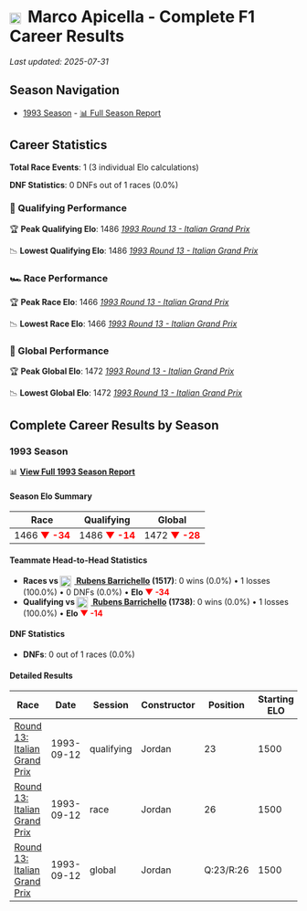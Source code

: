 # <img src="https://upload.wikimedia.org/wikipedia/commons/0/03/Flag_of_Italy.svg" alt="Italy" width="20" height="auto" style="vertical-align: middle; margin-right: 5px;" onerror="this.outerHTML='🇮🇹'; this.style.marginRight='5px';"/> Marco Apicella - Complete F1 Career Results

*Last updated: 2025-07-31*

## Season Navigation

- [1993 Season](#1993-season) - [📊 Full Season Report](../seasons/1993-season-report)

## Career Statistics

**Total Race Events**: 1 (3 individual Elo calculations)

**DNF Statistics**: 0 DNFs out of 1 races (0.0%)

### 🏁 Qualifying Performance

🏆 **Peak Qualifying Elo**: 1486
   *[1993 Round 13 - Italian Grand Prix](../seasons/1993-season-report#round-13-italian-grand-prix)*

📉 **Lowest Qualifying Elo**: 1486
   *[1993 Round 13 - Italian Grand Prix](../seasons/1993-season-report#round-13-italian-grand-prix)*

### 🏎️ Race Performance

🏆 **Peak Race Elo**: 1466
   *[1993 Round 13 - Italian Grand Prix](../seasons/1993-season-report#round-13-italian-grand-prix)*

📉 **Lowest Race Elo**: 1466
   *[1993 Round 13 - Italian Grand Prix](../seasons/1993-season-report#round-13-italian-grand-prix)*

### 🌟 Global Performance

🏆 **Peak Global Elo**: 1472
   *[1993 Round 13 - Italian Grand Prix](../seasons/1993-season-report#round-13-italian-grand-prix)*

📉 **Lowest Global Elo**: 1472
   *[1993 Round 13 - Italian Grand Prix](../seasons/1993-season-report#round-13-italian-grand-prix)*


## Complete Career Results by Season

### 1993 Season

📊 **[View Full 1993 Season Report](../seasons/1993-season-report)**

#### Season Elo Summary

| Race | Qualifying | Global |
|------|------------|--------|
| 1466 **<span style="color: red;">▼ -34</span>** | 1486 **<span style="color: red;">▼ -14</span>** | 1472 **<span style="color: red;">▼ -28</span>** |

#### Teammate Head-to-Head Statistics

- **Races vs [<img src="https://upload.wikimedia.org/wikipedia/commons/0/05/Flag_of_Brazil.svg" alt="Brazil" width="20" height="auto" style="vertical-align: middle; margin-right: 5px;" onerror="this.outerHTML='🇧🇷'; this.style.marginRight='5px';"/> Rubens Barrichello](rubens-barrichello) (1517)**: 0 wins (0.0%) • 1 losses (100.0%) • 0 DNFs (0.0%) • **Elo **<span style="color: red;">▼ -34</span>****
- **Qualifying vs [<img src="https://upload.wikimedia.org/wikipedia/commons/0/05/Flag_of_Brazil.svg" alt="Brazil" width="20" height="auto" style="vertical-align: middle; margin-right: 5px;" onerror="this.outerHTML='🇧🇷'; this.style.marginRight='5px';"/> Rubens Barrichello](rubens-barrichello) (1738)**: 0 wins (0.0%) • 1 losses (100.0%) • **Elo **<span style="color: red;">▼ -14</span>****


#### DNF Statistics

- **DNFs**: 0 out of 1 races (0.0%)

#### Detailed Results

| Race | Date | Session | Constructor | Position | Starting ELO | ELO Change | Final ELO | Teammate |
|------|------|---------|-------------|----------|--------------|------------|-----------|----------|
| [Round 13: Italian Grand Prix](../seasons/1993-season-report#round-13-italian-grand-prix) | 1993-09-12 | qualifying | Jordan | 23 | 1500 | -14 | 1486 | [<img src="https://upload.wikimedia.org/wikipedia/commons/0/05/Flag_of_Brazil.svg" alt="Brazil" width="20" height="auto" style="vertical-align: middle; margin-right: 5px;" onerror="this.outerHTML='🇧🇷'; this.style.marginRight='5px';"/> Rubens Barrichello](rubens-barrichello) |
| [Round 13: Italian Grand Prix](../seasons/1993-season-report#round-13-italian-grand-prix) | 1993-09-12 | race | Jordan | 26 | 1500 | -34 | 1466 | [<img src="https://upload.wikimedia.org/wikipedia/commons/0/05/Flag_of_Brazil.svg" alt="Brazil" width="20" height="auto" style="vertical-align: middle; margin-right: 5px;" onerror="this.outerHTML='🇧🇷'; this.style.marginRight='5px';"/> Rubens Barrichello](rubens-barrichello) |
| [Round 13: Italian Grand Prix](../seasons/1993-season-report#round-13-italian-grand-prix) | 1993-09-12 | global | Jordan | Q:23/R:26 | 1500 | -28 | 1472 | [<img src="https://upload.wikimedia.org/wikipedia/commons/0/05/Flag_of_Brazil.svg" alt="Brazil" width="20" height="auto" style="vertical-align: middle; margin-right: 5px;" onerror="this.outerHTML='🇧🇷'; this.style.marginRight='5px';"/> Rubens Barrichello](rubens-barrichello) |

